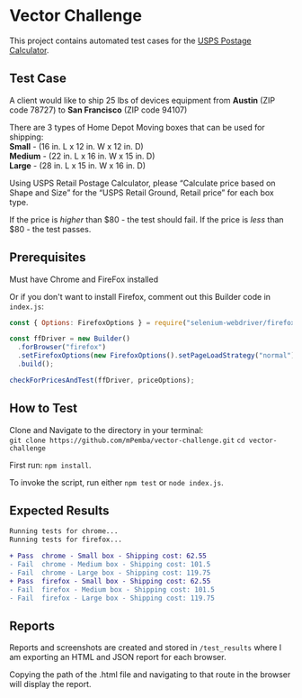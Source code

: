 # Vector Challenge

This project contains automated test cases for the [USPS Postage Calculator](https://postcalc.usps.com/).

## Test Case

A client would like to ship 25 lbs of devices equipment from <b>Austin</b> (ZIP code 78727) to <b>San Francisco</b> (ZIP code 94107)

There are 3 types of Home Depot Moving boxes that can be used for shipping:<br>
<b>Small</b> - (16 in. L x 12 in. W x 12 in. D)<br>
<b>Medium</b> -  (22 in. L x 16 in. W x 15 in. D)<br>
<b>Large</b> - (28 in. L x 15 in. W x 16 in. D)

Using USPS Retail Postage Calculator, please “Calculate price based on Shape and Size” for the “USPS Retail Ground, Retail price” for each box type.

If the price is <i>higher</i> than $80 - the test should fail. If the price is <i>less</i> than $80 - the test passes.

## Prerequisites

Must have Chrome and FireFox installed 

Or if you don't want to install Firefox, comment out this Builder code in `index.js`:

```javascript
const { Options: FirefoxOptions } = require("selenium-webdriver/firefox");

const ffDriver = new Builder()
  .forBrowser("firefox")
  .setFirefoxOptions(new FirefoxOptions().setPageLoadStrategy("normal"))
  .build();

checkForPricesAndTest(ffDriver, priceOptions);
```

## How to Test

Clone and Navigate to the directory in your terminal:<br>
`git clone https://github.com/mPemba/vector-challenge.git`
`cd vector-challenge`

First run: `npm install`.

To invoke the script, run either `npm test` or `node index.js`.

## Expected Results

```diff
Running tests for chrome... 
Running tests for firefox... 

+ Pass  chrome - Small box - Shipping cost: 62.55
- Fail  chrome - Medium box - Shipping cost: 101.5
- Fail  chrome - Large box - Shipping cost: 119.75
+ Pass  firefox - Small box - Shipping cost: 62.55
- Fail  firefox - Medium box - Shipping cost: 101.5
- Fail  firefox - Large box - Shipping cost: 119.75
```

## Reports
Reports and screenshots are created and stored in `/test_results` where I am exporting an HTML and JSON report for each browser.

Copying the path of the .html file and navigating to that route in the browser will display the report. 
